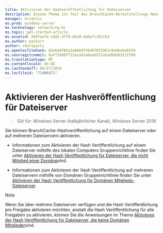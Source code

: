 ```yaml
---
title: Aktivieren der Hashveröffentlichung für Dateiserver
description: Dieses Thema ist Teil des BranchCache-Bereitstellungs Handbuchs für Windows Server 2016, das zeigt, wie BranchCache im Modus für verteilte und gehostete Caches bereitgestellt wird, um die WAN-Bandbreitenauslastung in Zweigniederlassungen zu optimieren.
manager: brianlic
ms.prod: windows-server
ms.technology: networking-bc
ms.topic: get-started-article
ms.assetid: 5697aefe-1dd2-4ff9-82a9-da0afc182cb3
ms.author: pashort
author: shortpatti
ms.openlocfilehash: 62ebddf85a2a86b9759d970f29b3c8edbeba63f0
ms.sourcegitcommit: 6aff3d88ff22ea141a6ea6572a5ad8dd6321f199
ms.translationtype: MT
ms.contentlocale: de-DE
ms.lasthandoff: 09/27/2019
ms.locfileid: "71406471"
---
```

# <a name="enable-hash-publication-for-file-servers"></a>Aktivieren der Hashveröffentlichung für Dateiserver

>Gilt für: Windows Server (halbjährlicher Kanal), Windows Server 2016

Sie können BranchCache-Hashveröffentlichung auf einem Dateiserver oder auf mehreren Dateiservern aktivieren.  
  
-   Informationen zum Aktivieren der Hash Veröffentlichung auf einem Dateiserver mithilfe des lokalen Computers Gruppenrichtlinie finden Sie unter [Aktivieren der Hash Veröffentlichung für Dateiserver, die nicht Mitglied einer Domäne](../../branchcache/deploy/Enable-Hash-Publication-for-Non-Domain-Member-File-Servers.md)sind.  
  
-   Informationen zum Aktivieren der Hash Veröffentlichung auf mehreren Dateiservern mithilfe von Domänen Gruppenrichtlinie finden Sie unter [Aktivieren der Hash Veröffentlichung für Domänen Mitglieds-Dateiserver](../../branchcache/deploy/Enable-Hash-Publication-for-Domain-Member-File-Servers.md).  
  
> [!NOTE]  
> Wenn Sie über mehrere Dateiserver verfügen und die Hash Veröffentlichung pro Freigabe aktivieren möchten, anstatt die Hash Veröffentlichung für alle Freigaben zu aktivieren, können Sie die Anweisungen im Thema [Aktivieren der Hash Veröffentlichung für Dateiserver, die keine Domänen Mitglieder](Enable-Hash-Publication-for-Non-Domain-Member-File-Servers.md)sind.  
  


